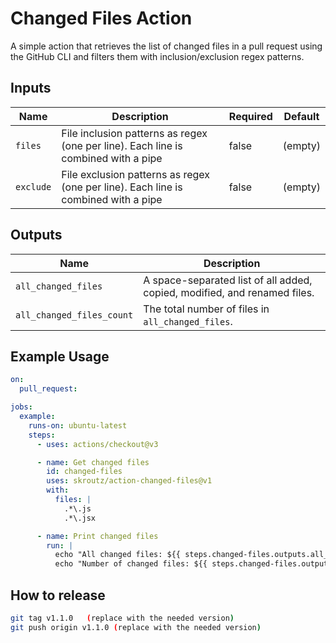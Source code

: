 # Changed Files Action

A simple action that retrieves the list of changed files in a pull request using the GitHub CLI and filters them with inclusion/exclusion regex patterns.

## Inputs

| Name   | Description                                                                                     | Required | Default |
|--------|-------------------------------------------------------------------------------------------------|----------|---------|
| `files`   | File inclusion patterns as regex (one per line). Each line is combined with a pipe   | false    | (empty) |
| `exclude` | File exclusion patterns as regex (one per line). Each line is combined with a pipe   | false    | (empty) |

## Outputs

| Name                   | Description                                                                              |
|------------------------|------------------------------------------------------------------------------------------|
| `all_changed_files`    | A space-separated list of all added, copied, modified, and renamed files.               |
| `all_changed_files_count` | The total number of files in `all_changed_files`.                                     |

## Example Usage

```yaml
on:
  pull_request:

jobs:
  example:
    runs-on: ubuntu-latest
    steps:
      - uses: actions/checkout@v3

      - name: Get changed files
        id: changed-files
        uses: skroutz/action-changed-files@v1
        with:
          files: |
            .*\.js
            .*\.jsx

      - name: Print changed files
        run: |
          echo "All changed files: ${{ steps.changed-files.outputs.all_changed_files }}"
          echo "Number of changed files: ${{ steps.changed-files.outputs.all_changed_files_count }}"
```
## How to release

```bash
git tag v1.1.0   (replace with the needed version)
git push origin v1.1.0 (replace with the needed version)
```
